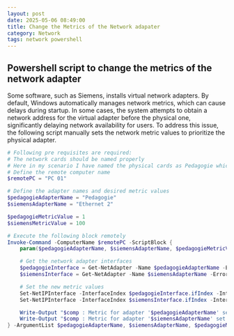 ```yaml
---
layout: post
date: 2025-05-06 08:49:00
title: Change the Metrics of the Network adapater
category: Network
tags: network powershell
---
```


## Powershell script to change the metrics of the network adapter

Some software, such as Siemens, installs virtual network adapters. By default, Windows automatically manages network metrics, which can cause delays during startup. In some cases, the system attempts to obtain a network address for the virtual adapter before the physical one, significantly delaying network availability for users. To address this issue, the following script manually sets the network metric values to prioritize the physical adapter.


```Powershell
# Following pre requisites are required:
# The network cards should be named properly 
# Here in my scenario I have named the physical cards as Pedagogie which I could address it in the script.
# Define the remote computer name
$remotePC = "PC 01"

# Define the adapter names and desired metric values
$pedagogieAdapterName = "Pedagogie"
$siemensAdapterName = "Ethernet 2"

$pedagogieMetricValue = 1
$siemensMetricValue = 100

# Execute the following block remotely
Invoke-Command -ComputerName $remotePC -ScriptBlock {
    param($pedagogieAdapterName, $siemensAdapterName, $pedagogieMetricValue, $siemensMetricValue)

    # Get the network adapter interfaces
    $pedagogieInterface = Get-NetAdapter -Name $pedagogieAdapterName -ErrorAction Stop
    $siemensInterface = Get-NetAdapter -Name $siemensAdapterName -ErrorAction Stop

    # Set the new metric values
    Set-NetIPInterface -InterfaceIndex $pedagogieInterface.ifIndex -InterfaceMetric $pedagogieMetricValue
    Set-NetIPInterface -InterfaceIndex $siemensInterface.ifIndex -InterfaceMetric $siemensMetricValue

    Write-Output "$comp : Metric for adapter '$pedagogieAdapterName' set to $pedagogieMetricValue."
    Write-Output "$comp : Metric for adapter '$siemensAdapterName' set to $siemensMetricValue."
} -ArgumentList $pedagogieAdapterName, $siemensAdapterName, $pedagogieMetricValue, $siemensMetricValue

```